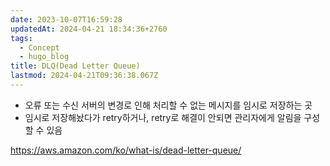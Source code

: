```yaml
---
date: 2023-10-07T16:59:28
updatedAt: 2024-04-21 18:34:36+2760
tags:
  - Concept
  - hugo_blog
title: DLQ(Dead Letter Queue)
lastmod: 2024-04-21T09:36:38.067Z
---
```

* 오류 또는 수신 서버의 변경로 인해 처리할 수 없는 메시지를 임시로 저장하는 곳
* 임시로 저장해놨다가 retry하거나, retry로 해결이 안되면 관리자에게 알림을 구성할 수 있음

https://aws.amazon.com/ko/what-is/dead-letter-queue/
